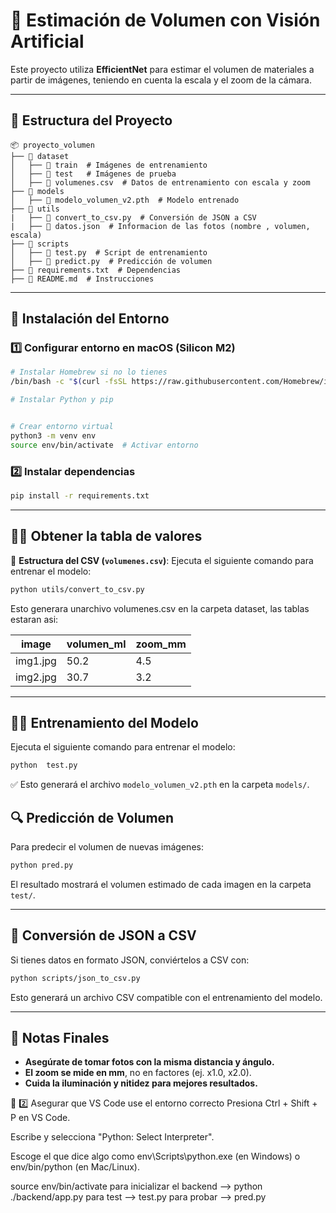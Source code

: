 # 📌 Estimación de Volumen con Visión Artificial

Este proyecto utiliza **EfficientNet** para estimar el volumen de materiales a partir de imágenes, teniendo en cuenta la escala y el zoom de la cámara.

---

## 📂 Estructura del Proyecto

```
📦 proyecto_volumen
├── 📂 dataset
│   ├── 📂 train  # Imágenes de entrenamiento
│   ├── 📂 test   # Imágenes de prueba
│   ├── 📜 volumenes.csv  # Datos de entrenamiento con escala y zoom
├── 📂 models
│   ├── 📜 modelo_volumen_v2.pth  # Modelo entrenado
├── 📂 utils
|   ├── 📜 convert_to_csv.py  # Conversión de JSON a CSV
|   ├── 📜 datos.json  # Informacion de las fotos (nombre , volumen, escala)
├── 📂 scripts
│   ├── 📜 test.py  # Script de entrenamiento
│   ├── 📜 predict.py  # Predicción de volumen
├── 📜 requirements.txt  # Dependencias
├── 📜 README.md  # Instrucciones
```

---

## 🚀 Instalación del Entorno

### 1️⃣ Configurar entorno en macOS (Silicon M2)

```bash
# Instalar Homebrew si no lo tienes
/bin/bash -c "$(curl -fsSL https://raw.githubusercontent.com/Homebrew/install/HEAD/install.sh)"

# Instalar Python y pip


# Crear entorno virtual
python3 -m venv env
source env/bin/activate  # Activar entorno
```

### 2️⃣ Instalar dependencias

```bash
pip install -r requirements.txt
```

---

## 🏋️‍♂️ Obtener la tabla de valores

📌 **Estructura del CSV (`volumenes.csv`)**:
Ejecuta el siguiente comando para entrenar el modelo:

```bash
python utils/convert_to_csv.py
```

Esto generara unarchivo volumenes.csv en la carpeta dataset, las tablas estaran asi:

| image    | volumen_ml | zoom_mm |
| -------- | ---------- | ------- |
| img1.jpg | 50.2       | 4.5     |
| img2.jpg | 30.7       | 3.2     |

---

## 🏋️‍♂️ Entrenamiento del Modelo

Ejecuta el siguiente comando para entrenar el modelo:

```bash
python  test.py
```

✅ Esto generará el archivo `modelo_volumen_v2.pth` en la carpeta `models/`.

## 🔍 Predicción de Volumen

Para predecir el volumen de nuevas imágenes:

```bash
python pred.py
```

El resultado mostrará el volumen estimado de cada imagen en la carpeta `test/`.

---

## 🔄 Conversión de JSON a CSV

Si tienes datos en formato JSON, conviértelos a CSV con:

```bash
python scripts/json_to_csv.py
```

Esto generará un archivo CSV compatible con el entrenamiento del modelo.

---

## 📌 Notas Finales

- **Asegúrate de tomar fotos con la misma distancia y ángulo.**
- **El zoom se mide en mm**, no en factores (ej. x1.0, x2.0).
- **Cuida la iluminación y nitidez para mejores resultados.**

🔹 2️⃣ Asegurar que VS Code use el entorno correcto
Presiona Ctrl + Shift + P en VS Code.

Escribe y selecciona "Python: Select Interpreter".

Escoge el que dice algo como env\Scripts\python.exe (en Windows) o env/bin/python (en Mac/Linux).

source env/bin/activate
para inicializar el backend --> python ./backend/app.py
para test --> test.py
para probar --> pred.py
